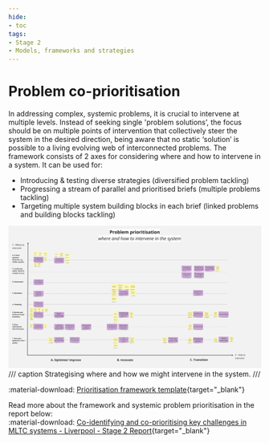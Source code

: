 ```yaml
---
hide: 
- toc
tags:
- Stage 2
- Models, frameworks and strategies
---
```


# Problem co-prioritisation

In addressing complex, systemic problems, it is crucial to intervene at multiple levels. Instead of seeking single 'problem solutions’, the focus should be on multiple points of intervention that collectively steer the system in the desired direction, being aware that no static ‘solution’ is possible to a living evolving web of interconnected problems. The framework consists of 2 axes for considering where and how to intervene in a system. It can be used for:

- Introducing & testing diverse strategies (diversified problem tackling)
- Progressing a stream of parallel and prioritised briefs (multiple problems tackling)
- Targeting multiple system building blocks in each brief (linked problems and building blocks tackling)

![Prioritisation framework](../assets/prioritisation-framework.jpg)
/// caption
Strategising where and how we might intervene in the system.
///

:material-download: [Prioritisation framework template](){target="_blank"}

Read more about the framework and systemic problem prioritisation in the report below:
<br>
:material-download: [Co-identifying and co-prioritising key challenges in MLTC systems - Liverpool - Stage 2 Report](){target="_blank"}

